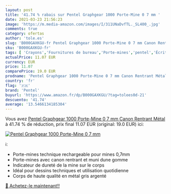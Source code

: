 ```yaml
---
layout: post
title: '41.74 % rabais sur Pentel Graphgear 1000 Porte-Mine 0 7 mm '
date: 2021-03-23 21:56:23
image: 'https://m.media-amazon.com/images/I/311UNaDvfTL._SL400_.jpg'
comments: true
category: ofertas
author: 'tole.es'
slug: 'B000GAXKGU-fr Pentel Graphgear 1000 Porte-Mine 0 7 mm Canon Rentrant Métal'
sku: 'B000GAXKGU-fr'
tags: [ 'Crayons','Fournitures de bureau','Porte-mines','pentel','Écriture', ]
actualPrice: 11.07 EUR
currency: EUR
price: 11.07
comparePrice: 19.0 EUR
prodname: 'Pentel Graphgear 1000 Porte-Mine 0 7 mm Canon Rentrant Métal'
country: 'fr'
flag: '🇫🇷'
brand: 'Pentel'
buyurl: 'https://www.amazon.fr/dp/B000GAXKGU/?tag=tolees0d-21'
descuento: '41.74'
average: '13.5466134185304'
---
```


Vous avez [Pentel Graphgear 1000 Porte-Mine 0 7 mm Canon Rentrant Métal](https://www.amazon.fr/dp/B000GAXKGU/?tag=tolees0d-21)  à  41.74 % de réduction, prix final  11.07 EUR (original: 19.0 EUR) ici:

[![Pentel Graphgear 1000 Porte-Mine 0 7 mm ](https://m.media-amazon.com/images/I/311UNaDvfTL._SL400_.jpg)](https://www.amazon.fr/dp/B000GAXKGU/?tag=tolees0d-21)

ℹ️:

- Porte-mines technique rechargeable pour mines 0,7mm
- Porte-mines avec canon rentrant et muni dune gomme
- Indicateur de dureté de la mine sur le corps
- Idéal pour dessins techniques et utilisation quotidienne
- Corps de haute qualité en métal gris argenté

[🛒 Achetez-le maintenant!!](https://www.amazon.fr/dp/B000GAXKGU/?tag=tolees0d-21)
